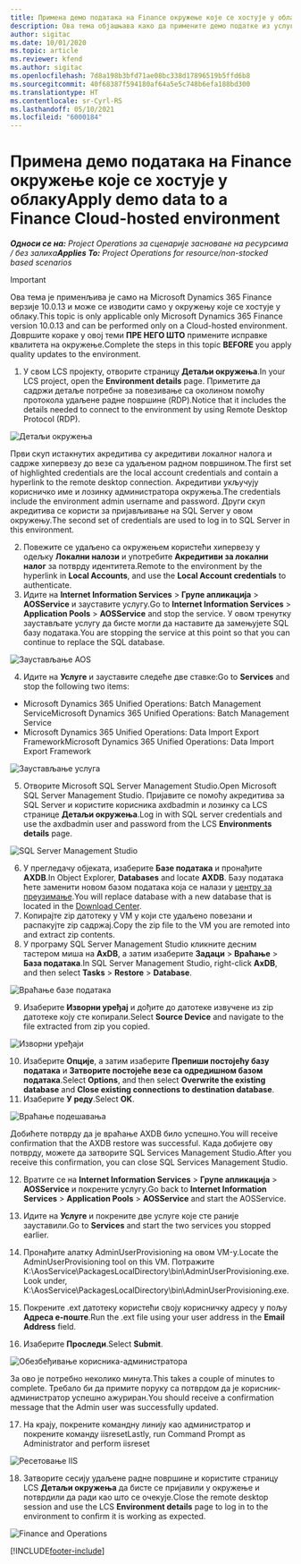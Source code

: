 ```yaml
---
title: Примена демо података на Finance окружење које се хостује у облаку
description: Ова тема објашњава како да примените демо податке из услуге Project Operations на Dynamics 365 Finance окружење хостовано у облаку.
author: sigitac
ms.date: 10/01/2020
ms.topic: article
ms.reviewer: kfend
ms.author: sigitac
ms.openlocfilehash: 7d8a198b3bfd71ae08bc338d17896519b5ffd6b8
ms.sourcegitcommit: 40f68387f594180af64a5e5c748b6efa188bd300
ms.translationtype: HT
ms.contentlocale: sr-Cyrl-RS
ms.lasthandoff: 05/10/2021
ms.locfileid: "6000184"
---
```

# <a name="apply-demo-data-to-a-finance-cloud-hosted-environment"></a><span data-ttu-id="50eb1-103">Примена демо података на Finance окружење које се хостује у облаку</span><span class="sxs-lookup"><span data-stu-id="50eb1-103">Apply demo data to a Finance Cloud-hosted environment</span></span>

<span data-ttu-id="50eb1-104">_**Односи се на:** Project Operations за сценарије засноване на ресурсима / без залиха_</span><span class="sxs-lookup"><span data-stu-id="50eb1-104">_**Applies To:** Project Operations for resource/non-stocked based scenarios_</span></span>

> [!IMPORTANT]
> <span data-ttu-id="50eb1-105">Ова тема је применљива је само на Microsoft Dynamics 365 Finance верзије 10.0.13 и може се изводити само у окружењу које се хостује у облаку.</span><span class="sxs-lookup"><span data-stu-id="50eb1-105">This topic is only applicable only Microsoft Dynamics 365 Finance version 10.0.13 and can be performed only on a Cloud-hosted environment.</span></span> <span data-ttu-id="50eb1-106">Довршите кораке у овој теми **ПРЕ НЕГО ШТО** примените исправке квалитета на окружење.</span><span class="sxs-lookup"><span data-stu-id="50eb1-106">Complete the steps in this topic **BEFORE** you apply quality updates to the environment.</span></span>

1. <span data-ttu-id="50eb1-107">У свом LCS пројекту, отворите страницу **Детаљи окружења**.</span><span class="sxs-lookup"><span data-stu-id="50eb1-107">In your LCS project, open the **Environment details** page.</span></span> <span data-ttu-id="50eb1-108">Приметите да садржи детаље потребне за повезивање са околином помоћу протокола удаљене радне површине (RDP).</span><span class="sxs-lookup"><span data-stu-id="50eb1-108">Notice that it includes the details needed to connect to the environment by using Remote Desktop Protocol (RDP).</span></span>

![Детаљи  окружења](./media/1EnvironmentDetails.png)

<span data-ttu-id="50eb1-110">Први скуп истакнутих акредитива су акредитиви локалног налога и садрже хипервезу до везе са удаљеном радном површином.</span><span class="sxs-lookup"><span data-stu-id="50eb1-110">The first set of highlighted credentials are the local account credentials and contain a hyperlink to the remote desktop connection.</span></span> <span data-ttu-id="50eb1-111">Акредитиви укључују корисничко име и лозинку администратора окружења.</span><span class="sxs-lookup"><span data-stu-id="50eb1-111">The credentials include the environment admin username and password.</span></span> <span data-ttu-id="50eb1-112">Други скуп акредитива се користи за пријављивање на SQL Server у овом окружењу.</span><span class="sxs-lookup"><span data-stu-id="50eb1-112">The second set of credentials are used to log in to SQL Server in this environment.</span></span>

2. <span data-ttu-id="50eb1-113">Повежите се удаљено са окружењем користећи хипервезу у одељку **Локални налози** и употребите **Акредитиви за локални налог** за потврду идентитета.</span><span class="sxs-lookup"><span data-stu-id="50eb1-113">Remote to the environment by the hyperlink in **Local Accounts**, and use the **Local Account credentials** to authenticate.</span></span>
3. <span data-ttu-id="50eb1-114">Идите на **Internet Information Services** > **Групе апликација** > **AOSService** и зауставите услугу.</span><span class="sxs-lookup"><span data-stu-id="50eb1-114">Go to **Internet Information Services** > **Application Pools** > **AOSService** and stop the service.</span></span> <span data-ttu-id="50eb1-115">У овом тренутку заустављате услугу да бисте могли да наставите да замењујете SQL базу података.</span><span class="sxs-lookup"><span data-stu-id="50eb1-115">You are stopping the service at this point so that you can continue to replace the SQL database.</span></span>

![Заустављање AOS](./media/2StopAOS.png)

4. <span data-ttu-id="50eb1-117">Идите на **Услуге** и зауставите следеће две ставке:</span><span class="sxs-lookup"><span data-stu-id="50eb1-117">Go to **Services** and stop the following two items:</span></span>

- <span data-ttu-id="50eb1-118">Microsoft Dynamics 365 Unified Operations: Batch Management Service</span><span class="sxs-lookup"><span data-stu-id="50eb1-118">Microsoft Dynamics 365 Unified Operations: Batch Management Service</span></span>
- <span data-ttu-id="50eb1-119">Microsoft Dynamics 365 Unified Operations: Data Import Export Framework</span><span class="sxs-lookup"><span data-stu-id="50eb1-119">Microsoft Dynamics 365 Unified Operations: Data Import Export Framework</span></span>

![Заустављање услуга](./media/3StopServices.png)

5. <span data-ttu-id="50eb1-121">Отворите Microsoft SQL Server Management Studio.</span><span class="sxs-lookup"><span data-stu-id="50eb1-121">Open Microsoft SQL Server Management Studio.</span></span> <span data-ttu-id="50eb1-122">Пријавите се помоћу акредитива за SQL Server и користите корисника axdbadmin и лозинку са LCS странице **Детаљи окружења**.</span><span class="sxs-lookup"><span data-stu-id="50eb1-122">Log in with SQL server credentials and use the axdbadmin user and password from the LCS **Environments details** page.</span></span>

![SQL Server Management Studio](./media/4SSMS.png)

6. <span data-ttu-id="50eb1-124">У прегледачу објеката, изаберите **Базе података** и пронађите **AXDB**.</span><span class="sxs-lookup"><span data-stu-id="50eb1-124">In Object Explorer, **Databases** and locate **AXDB**.</span></span> <span data-ttu-id="50eb1-125">Базу података ћете заменити новом базом података која се налази у [центру за преузимање](https://download.microsoft.com/download/1/a/3/1a314bd2-b082-4a87-abdc-1ba26c92b63d/ProjOpsDemoDataFOGARelease.zip).</span><span class="sxs-lookup"><span data-stu-id="50eb1-125">You will replace database with a new database that is located in the [Download Center](https://download.microsoft.com/download/1/a/3/1a314bd2-b082-4a87-abdc-1ba26c92b63d/ProjOpsDemoDataFOGARelease.zip).</span></span> 
7. <span data-ttu-id="50eb1-126">Копирајте zip датотеку у VM у који сте удаљено повезани и распакујте zip садржај.</span><span class="sxs-lookup"><span data-stu-id="50eb1-126">Copy the zip file to the VM you are remoted into and extract zip contents.</span></span>
8. <span data-ttu-id="50eb1-127">У програму SQL Server Management Studio кликните десним тастером миша на **AxDB**, а затим изаберите **Задаци** > **Враћање** > **База података**.</span><span class="sxs-lookup"><span data-stu-id="50eb1-127">In SQL Server Management Studio, right-click **AxDB**, and then select **Tasks** > **Restore** > **Database**.</span></span>

![Враћање базе података](./media/5RestoreDatabase.png)

9. <span data-ttu-id="50eb1-129">Изаберите **Изворни уређај** и дођите до датотеке извучене из zip датотеке коју сте копирали.</span><span class="sxs-lookup"><span data-stu-id="50eb1-129">Select **Source Device** and navigate to the file extracted from zip you copied.</span></span>

![Изворни уређаји](./media/6SourceDevice.png)

10. <span data-ttu-id="50eb1-131">Изаберите **Опције**, а затим изаберите **Препиши постојећу базу података** и **Затворите постојеће везе са одредишном базом података**.</span><span class="sxs-lookup"><span data-stu-id="50eb1-131">Select **Options**, and then select **Overwrite the existing database** and **Close existing connections to destination database**.</span></span> 
11. <span data-ttu-id="50eb1-132">Изаберите **У реду**.</span><span class="sxs-lookup"><span data-stu-id="50eb1-132">Select **OK**.</span></span>

![Враћање подешавања](./media/7RestoreSetting.png)

<span data-ttu-id="50eb1-134">Добићете потврду да је враћање AXDB било успешно.</span><span class="sxs-lookup"><span data-stu-id="50eb1-134">You will receive confirmation that the AXDB restore was successful.</span></span> <span data-ttu-id="50eb1-135">Када добијете ову потврду, можете да затворите SQL Services Management Studio.</span><span class="sxs-lookup"><span data-stu-id="50eb1-135">After you receive this confirmation, you can close SQL Services Management Studio.</span></span>

12. <span data-ttu-id="50eb1-136">Вратите се на **Internet Information Services** > **Групе апликација** > **AOSService** и покрените услугу.</span><span class="sxs-lookup"><span data-stu-id="50eb1-136">Go back to **Internet Information Services** > **Application Pools** > **AOSService** and start the AOSService.</span></span>
13. <span data-ttu-id="50eb1-137">Идите на **Услуге** и покрените две услуге које сте раније зауставили.</span><span class="sxs-lookup"><span data-stu-id="50eb1-137">Go to **Services** and start the two services you stopped earlier.</span></span>

14. <span data-ttu-id="50eb1-138">Пронађите алатку AdminUserProvisioning на овом VM-у.</span><span class="sxs-lookup"><span data-stu-id="50eb1-138">Locate the AdminUserProvisioning tool on this VM.</span></span> <span data-ttu-id="50eb1-139">Потражите K:\AosService\PackagesLocalDirectory\bin\AdminUserProvisioning.exe.</span><span class="sxs-lookup"><span data-stu-id="50eb1-139">Look under, K:\AosService\PackagesLocalDirectory\bin\AdminUserProvisioning.exe.</span></span>
15. <span data-ttu-id="50eb1-140">Покрените .ext датотеку користећи своју корисничку адресу у пољу **Адреса е-поште**.</span><span class="sxs-lookup"><span data-stu-id="50eb1-140">Run the .ext file using your user address in the **Email Address** field.</span></span> 
16. <span data-ttu-id="50eb1-141">Изаберите **Проследи**.</span><span class="sxs-lookup"><span data-stu-id="50eb1-141">Select **Submit**.</span></span>

![Обезбеђивање корисника-администратора](./media/8AdminUserProvisioning.png)

<span data-ttu-id="50eb1-143">За ово је потребно неколико минута.</span><span class="sxs-lookup"><span data-stu-id="50eb1-143">This takes a couple of minutes to complete.</span></span> <span data-ttu-id="50eb1-144">Требало би да примите поруку са потврдом да је корисник-администратор успешно ажуриран.</span><span class="sxs-lookup"><span data-stu-id="50eb1-144">You should receive a confirmation message that the Admin user was successfully updated.</span></span>

17. <span data-ttu-id="50eb1-145">На крају, покрените командну линију као администратор и покрените команду iisreset</span><span class="sxs-lookup"><span data-stu-id="50eb1-145">Lastly, run Command Prompt as Administrator and perform iisreset</span></span>

![Ресетовање IIS](./media/9IISReset.png)

18. <span data-ttu-id="50eb1-147">Затворите сесију удаљене радне површине и користите страницу LCS **Детаљи окружења** да бисте се пријавили у окружење и потврдили да ради као што се очекује.</span><span class="sxs-lookup"><span data-stu-id="50eb1-147">Close the remote desktop session and use the LCS **Environment details** page to log in to the environment to confirm it is working as expected.</span></span>

![Finance and Operations](./media/10FinanceAndOperations.png)


[!INCLUDE[footer-include](../includes/footer-banner.md)]